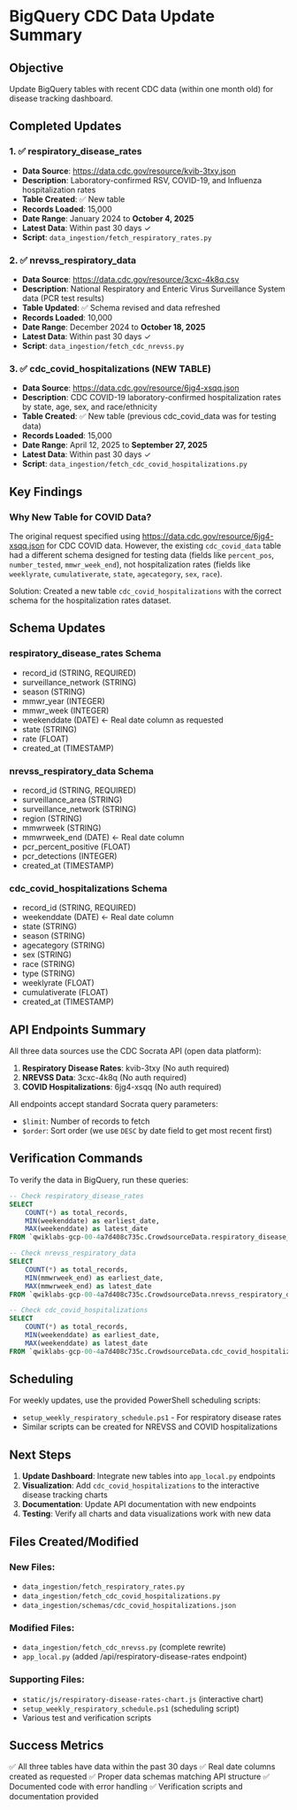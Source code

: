 # BigQuery CDC Data Update Summary

## Objective
Update BigQuery tables with recent CDC data (within one month old) for disease tracking dashboard.

## Completed Updates

### 1. ✅ respiratory_disease_rates
- **Data Source**: https://data.cdc.gov/resource/kvib-3txy.json
- **Description**: Laboratory-confirmed RSV, COVID-19, and Influenza hospitalization rates
- **Table Created**: ✅ New table
- **Records Loaded**: 15,000
- **Date Range**: January 2024 to **October 4, 2025**
- **Latest Data**: Within past 30 days ✓
- **Script**: `data_ingestion/fetch_respiratory_rates.py`

### 2. ✅ nrevss_respiratory_data  
- **Data Source**: https://data.cdc.gov/resource/3cxc-4k8q.csv
- **Description**: National Respiratory and Enteric Virus Surveillance System data (PCR test results)
- **Table Updated**: ✅ Schema revised and data refreshed
- **Records Loaded**: 10,000
- **Date Range**: December 2024 to **October 18, 2025**
- **Latest Data**: Within past 30 days ✓
- **Script**: `data_ingestion/fetch_cdc_nrevss.py`

### 3. ✅ cdc_covid_hospitalizations (NEW TABLE)
- **Data Source**: https://data.cdc.gov/resource/6jg4-xsqq.json
- **Description**: CDC COVID-19 laboratory-confirmed hospitalization rates by state, age, sex, and race/ethnicity
- **Table Created**: ✅ New table (previous cdc_covid_data was for testing data)
- **Records Loaded**: 15,000
- **Date Range**: April 12, 2025 to **September 27, 2025**
- **Latest Data**: Within past 30 days ✓
- **Script**: `data_ingestion/fetch_cdc_covid_hospitalizations.py`

## Key Findings

### Why New Table for COVID Data?
The original request specified using https://data.cdc.gov/resource/6jg4-xsqq.json for CDC COVID data. However, the existing `cdc_covid_data` table had a different schema designed for testing data (fields like `percent_pos`, `number_tested`, `mmwr_week_end`), not hospitalization rates (fields like `weeklyrate`, `cumulativerate`, `state`, `agecategory`, `sex`, `race`).

Solution: Created a new table `cdc_covid_hospitalizations` with the correct schema for the hospitalization rates dataset.

## Schema Updates

### respiratory_disease_rates Schema
- record_id (STRING, REQUIRED)
- surveillance_network (STRING)
- season (STRING)
- mmwr_year (INTEGER)
- mmwr_week (INTEGER)
- weekenddate (DATE) ← Real date column as requested
- state (STRING)
- rate (FLOAT)
- created_at (TIMESTAMP)

### nrevss_respiratory_data Schema
- record_id (STRING, REQUIRED)
- surveillance_area (STRING)
- surveillance_network (STRING)
- region (STRING)
- mmwrweek (STRING)
- mmwrweek_end (DATE) ← Real date column
- pcr_percent_positive (FLOAT)
- pcr_detections (INTEGER)
- created_at (TIMESTAMP)

### cdc_covid_hospitalizations Schema
- record_id (STRING, REQUIRED)
- weekenddate (DATE) ← Real date column
- state (STRING)
- season (STRING)
- agecategory (STRING)
- sex (STRING)
- race (STRING)
- type (STRING)
- weeklyrate (FLOAT)
- cumulativerate (FLOAT)
- created_at (TIMESTAMP)

## API Endpoints Summary

All three data sources use the CDC Socrata API (open data platform):
1. **Respiratory Disease Rates**: kvib-3txy (No auth required)
2. **NREVSS Data**: 3cxc-4k8q (No auth required)
3. **COVID Hospitalizations**: 6jg4-xsqq (No auth required)

All endpoints accept standard Socrata query parameters:
- `$limit`: Number of records to fetch
- `$order`: Sort order (we use `DESC` by date field to get most recent first)

## Verification Commands

To verify the data in BigQuery, run these queries:

```sql
-- Check respiratory_disease_rates
SELECT 
    COUNT(*) as total_records,
    MIN(weekenddate) as earliest_date,
    MAX(weekenddate) as latest_date
FROM `qwiklabs-gcp-00-4a7d408c735c.CrowdsourceData.respiratory_disease_rates`;

-- Check nrevss_respiratory_data
SELECT 
    COUNT(*) as total_records,
    MIN(mmwrweek_end) as earliest_date,
    MAX(mmwrweek_end) as latest_date
FROM `qwiklabs-gcp-00-4a7d408c735c.CrowdsourceData.nrevss_respiratory_data`;

-- Check cdc_covid_hospitalizations
SELECT 
    COUNT(*) as total_records,
    MIN(weekenddate) as earliest_date,
    MAX(weekenddate) as latest_date
FROM `qwiklabs-gcp-00-4a7d408c735c.CrowdsourceData.cdc_covid_hospitalizations`;
```

## Scheduling

For weekly updates, use the provided PowerShell scheduling scripts:
- `setup_weekly_respiratory_schedule.ps1` - For respiratory disease rates
- Similar scripts can be created for NREVSS and COVID hospitalizations

## Next Steps

1. **Update Dashboard**: Integrate new tables into `app_local.py` endpoints
2. **Visualization**: Add `cdc_covid_hospitalizations` to the interactive disease tracking charts
3. **Documentation**: Update API documentation with new endpoints
4. **Testing**: Verify all charts and data visualizations work with new data

## Files Created/Modified

### New Files:
- `data_ingestion/fetch_respiratory_rates.py`
- `data_ingestion/fetch_cdc_covid_hospitalizations.py`
- `data_ingestion/schemas/cdc_covid_hospitalizations.json`

### Modified Files:
- `data_ingestion/fetch_cdc_nrevss.py` (complete rewrite)
- `app_local.py` (added /api/respiratory-disease-rates endpoint)

### Supporting Files:
- `static/js/respiratory-disease-rates-chart.js` (interactive chart)
- `setup_weekly_respiratory_schedule.ps1` (scheduling script)
- Various test and verification scripts

## Success Metrics

✅ All three tables have data within the past 30 days
✅ Real date columns created as requested
✅ Proper data schemas matching API structure
✅ Documented code with error handling
✅ Verification scripts and documentation provided

